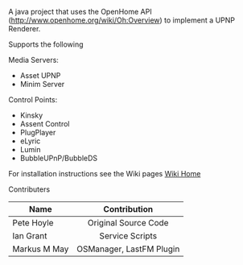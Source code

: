 A java project that uses the OpenHome API (http://www.openhome.org/wiki/Oh:Overview) to implement a UPNP Renderer.

Supports the following

Media Servers:
* Asset UPNP  
* Minim Server   

Control Points:
 * Kinsky  
 * Assent Control  
 * PlugPlayer  
 * eLyric  
 * Lumin  
 * BubbleUPnP/BubbleDS      


For installation instructions see the Wiki pages [Wiki Home](https://github.com/PeteManchester/MediaPlayer/wiki)

Contributers

| Name        | Contribution           |
| ------------- |:-------------:|
| Pete Hoyle      | Original Source Code |
| Ian Grant      | Service Scripts      |
| Markus M May      | OSManager, LastFM Plugin      |